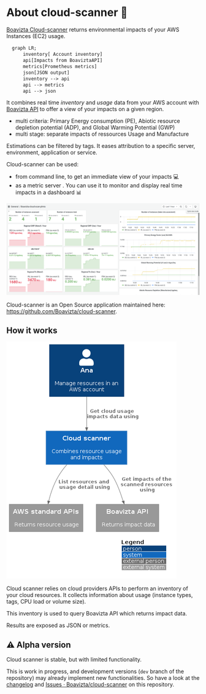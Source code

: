 # About cloud-scanner  📡

[Boavizta Cloud-scanner](https://github.com/Boavizta/cloud-scanner) returns environmental impacts of your AWS Instances (EC2) usage.

```mermaid
  graph LR;
      inventory[ Account inventory] 
      api[Impacts from BoaviztaAPI]
      metrics[Prometheus metrics]
      json[JSON output]
      inventory --> api
      api --> metrics
      api --> json
```

It combines real time _inventory_ and _usage_ data from your AWS account with [Boavizta API](https://github.com/Boavizta/boaviztapi/) to offer a  view of your impacts on a given region.

- multi criteria: Primary Energy consumption (PE), Abiotic resource depletion potential (ADP), and Global Warming Potential (GWP)
- multi stage: separate impacts of ressources Usage and Manufacture

Estimations can be filtered by tags. It eases attribution to a specific server, environment, application or service.

Cloud-scanner can be used:

- from command line, to get an immediate view of your impacts 💻
- as a metric server . You can use it to monitor and display real time impacts in a dashboard 📊

![A example dashboard rendering cloud scanner metrics](images/cloud-scanner-dashboard-clear.png "A example dashboard rendering cloud scanner metrics")

Cloud-scanner is an Open Source application maintained here: <https://github.com/Boavizta/cloud-scanner>.

## How it works

![System in context diagram of cloud scanner](images/cloud-scanner-system-in-context.png "System in context diagram of cloud scanner")

Cloud scanner relies on cloud providers APIs to perform an inventory of your cloud resources.  It collects information about usage (instance types, tags, CPU load or volume size).

This inventory is used to query Boavizta API which returns impact data.

Results are exposed as JSON or metrics.

## ⚠ Alpha version

Cloud scanner is stable, but with limited functionality.

This is work in progress, and development versions (`dev` branch of the repository) may already implement new functionalities. So have a look at the [changelog](https://github.com/Boavizta/cloud-scanner/blob/main/CHANGELOG.md) and [Issues · Boavizta/cloud-scanner](https://github.com/Boavizta/cloud-scanner/issues) on this repository.
